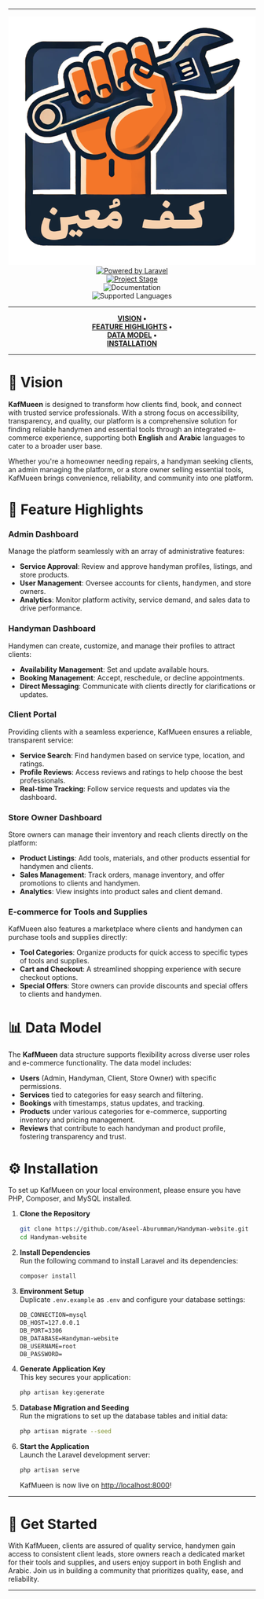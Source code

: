 
---

<div align="center">

![KafMueen Logo](./public/pic/logoArabic.png)  
[![Powered by Laravel](https://img.shields.io/badge/Framework-Laravel-FF2D20.svg)](https://laravel.com/)  
[![Project Stage](https://img.shields.io/badge/Status-In%20Development-orange.svg)](https://github.com/yourusername/KafMueen/commits/main)  
![Documentation](https://img.shields.io/badge/Documentation-WIP-blue.svg)  
![Supported Languages](https://img.shields.io/badge/Language-English%20%7C%20Arabic-green.svg)

</div>

---

<div align="center">

**[VISION](#-vision) •  
[FEATURE HIGHLIGHTS](#-feature-highlights) •  
[DATA MODEL](#-data-model) •  
[INSTALLATION](#-installation)**

</div>

---

# 🌟 Vision

**KafMueen** is designed to transform how clients find, book, and connect with trusted service professionals. With a strong focus on accessibility, transparency, and quality, our platform is a comprehensive solution for finding reliable handymen and essential tools through an integrated e-commerce experience, supporting both **English** and **Arabic** languages to cater to a broader user base.

Whether you're a homeowner needing repairs, a handyman seeking clients, an admin managing the platform, or a store owner selling essential tools, KafMueen brings convenience, reliability, and community into one platform.

# 🚀 Feature Highlights

### Admin Dashboard

Manage the platform seamlessly with an array of administrative features:

- **Service Approval**: Review and approve handyman profiles, listings, and store products.
- **User Management**: Oversee accounts for clients, handymen, and store owners.
- **Analytics**: Monitor platform activity, service demand, and sales data to drive performance.

### Handyman Dashboard

Handymen can create, customize, and manage their profiles to attract clients:

- **Availability Management**: Set and update available hours.
- **Booking Management**: Accept, reschedule, or decline appointments.
- **Direct Messaging**: Communicate with clients directly for clarifications or updates.

### Client Portal

Providing clients with a seamless experience, KafMueen ensures a reliable, transparent service:

- **Service Search**: Find handymen based on service type, location, and ratings.
- **Profile Reviews**: Access reviews and ratings to help choose the best professionals.
- **Real-time Tracking**: Follow service requests and updates via the dashboard.

### Store Owner Dashboard

Store owners can manage their inventory and reach clients directly on the platform:

- **Product Listings**: Add tools, materials, and other products essential for handymen and clients.
- **Sales Management**: Track orders, manage inventory, and offer promotions to clients and handymen.
- **Analytics**: View insights into product sales and client demand.

### E-commerce for Tools and Supplies

KafMueen also features a marketplace where clients and handymen can purchase tools and supplies directly:

- **Tool Categories**: Organize products for quick access to specific types of tools and supplies.
- **Cart and Checkout**: A streamlined shopping experience with secure checkout options.
- **Special Offers**: Store owners can provide discounts and special offers to clients and handymen.

# 📊 Data Model

The **KafMueen** data structure supports flexibility across diverse user roles and e-commerce functionality. The data model includes:

- **Users** (Admin, Handyman, Client, Store Owner) with specific permissions.
- **Services** tied to categories for easy search and filtering.
- **Bookings** with timestamps, status updates, and tracking.
- **Products** under various categories for e-commerce, supporting inventory and pricing management.
- **Reviews** that contribute to each handyman and product profile, fostering transparency and trust.


# ⚙️ Installation

To set up KafMueen on your local environment, please ensure you have PHP, Composer, and MySQL installed.

1. **Clone the Repository**

    ```bash
    git clone https://github.com/Aseel-Aburumman/Handyman-website.git
    cd Handyman-website
    ```

2. **Install Dependencies**  
   Run the following command to install Laravel and its dependencies:

    ```bash
    composer install
    ```

3. **Environment Setup**  
   Duplicate `.env.example` as `.env` and configure your database settings:

    ```plaintext
    DB_CONNECTION=mysql
    DB_HOST=127.0.0.1
    DB_PORT=3306
    DB_DATABASE=Handyman-website
    DB_USERNAME=root
    DB_PASSWORD=
    ```

4. **Generate Application Key**  
   This key secures your application:

    ```bash
    php artisan key:generate
    ```

5. **Database Migration and Seeding**  
   Run the migrations to set up the database tables and initial data:

    ```bash
    php artisan migrate --seed
    ```

6. **Start the Application**  
   Launch the Laravel development server:

    ```bash
    php artisan serve
    ```

    KafMueen is now live on [http://localhost:8000](http://localhost:8000)!

---

# 🎉 Get Started

With KafMueen, clients are assured of quality service, handymen gain access to consistent client leads, store owners reach a dedicated market for their tools and supplies, and users enjoy support in both English and Arabic. Join us in building a community that prioritizes quality, ease, and reliability.

--- 

